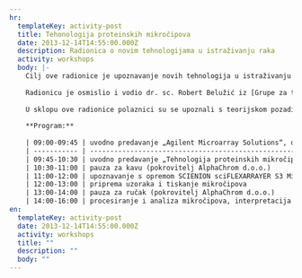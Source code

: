 ```yaml
---
hr:
  templateKey: activity-post
  title: Tehonologija proteinskih mikročipova
  date: 2013-12-14T14:55:00.000Z
  description: Radionica o novim tehnologijama u istraživanju raka
  activity: workshops
  body: |-
    Cilj ove radionice je upoznavanje novih tehnologija u istraživanju raka. Microarray tehnologija započeta DNA mikročipovima proširila se i na istraživanja proteina. Danas su čipovi komercijalno dostupni i omogućavaju dobivanje velikih količina podataka u kratkom vremenu. S druge strane, rutinska proizvodnja proteinskih mikročipova složenija je zbog heterogenosti i osjetljivosti samih proteina. Proizvodnja velikog broja različitih proteina u kulturama bakterija, kvasaca ili stanica insekata, za naknadnu imobilizaciju na površini mikročipa, dugotrajna je i skupa; uz to, postavlja se i problem stabilnosti proteina tijekom skladištenja. Razvijeno je nekoliko metoda koje zaobilaze navedene korake a jedna od njih je i 'Multiple Spotting Technique' (MiST). Ovaj eksperimentalni pristup uključuje imobilizaciju plazmidne DNA (s genom za željeni protein) na površinu čipa, te transkripciju i translaciju vezane DNA korištenjem 'cell free' sustava *in situ*, dakle na površini mikročipa.
    
    Radionicu je osmislio i vodio dr. sc. Robert Belužić iz [Grupe za translacijsku medicinu](http://www.irb.hr/Istrazivanja/Zavodi-i-centri/Zavod-za-molekularnu-medicinu/Grupa-za-translacijsku-medicinu "Grupa za translacijsku medicinu") s Instituta Ruđer Bošković, koja raspolaže zbirkom ljudskih gena (>13.500 otvorenih okvira čitanja) te robotiziranim pisačem za proizvodnju čipova. Postojeći kapaciteti omogućuju da se na površinu od nekoliko cm2 imobilizira više tisuća različitih gena te u sljedećem koraku paralelno proizvede isti broj različitih proteina. Nadalje, ovakvi mikročipovi mogu se koristiti za ispitivanje interakcija među proteinima, vezanja DNA i proteina itd.
    
    U sklopu ove radionice polaznici su se upoznali s teorijskom pozadinom ove tehnike i njenim primjenama, kao i praktično sudjelovali u pripremi uzoraka, tiskanju mikročipa te analizi i interpretaciji rezultata.
    
    **Program:**
    
    | 09:00-09:45 | uvodno predavanje „Agilent Microarray Solutions“, dr. sc. Andreas Polten, Agilent Technolgies                    |
    | ----------- | ---------------------------------------------------------------------------------------------------------------- |
    | 09:45-10:30 | uvodno predavanje „Tehnologija proteinskih mikročipova“, dr. sc. Robert Belužić, IRB                             |
    | 10:30-11:00 | pauza za kavu (pokrovitelj AlphaChrom d.o.o.)                                                                    |
    | 11:00-12:00 | upoznavanje s opremom SCIENION sciFLEXARRAYER S3 Microarray Spotter & Agilent High-resolution Microarray Scanner |
    | 12:00-13:00 | priprema uzoraka i tiskanje mikročipova                                                                          |
    | 13:00-14:00 | pauza za ručak (pokrovitelj AlphaChrom d.o.o.)                                                                   |
    | 14:00-16:00 | procesiranje i analiza mikročipova, interpretacija rezultata                                                     |
en:
  templateKey: activity-post
  date: 2013-12-14T14:55:00.000Z
  activity: workshops
  title: ""
  description: ""
  body: ""
---
```

